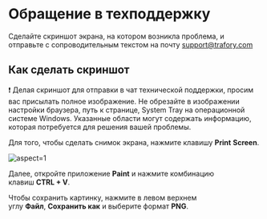 # Обращение в техподдержку

Сделайте скриншот экрана, на котором возникла проблема, и отправьте с сопроводительным текстом на почту support@trafory.com 

## Как сделать скриншот

❗ Делая скриншот для отправки в чат технической поддержки, просим вас присылать полное изображение. Не обрезайте в изображении настройки браузера, путь к странице, System Tray на операционной системе Windows. Указанные области могут содержать информацию, которая потребуется для решения вашей проблемы.

Для того, чтобы сделать снимок экрана, нажмите клавишу **Print** **Screen**.

  ![](/api/attachments.redirect?id=051718e8-fadb-4818-af76-c90f26c59df9 "aspect=1")

  

Далее, откройте приложение **Paint** и нажмите комбинацию клавиш **CTRL + V**.

Чтобы сохранить картинку, нажмите в левом верхнем углу **Файл**, **Сохранить как** и выберите формат **PNG**.

   